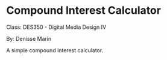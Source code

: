 # Compound Interest Calculator

Class: DES350 - Digital Media Design IV

By: Denisse Marin

A simple compound interest calculator.
